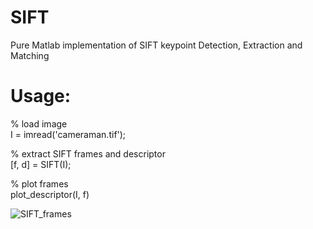 # SIFT
Pure Matlab implementation of SIFT keypoint Detection, Extraction and Matching

# Usage:
% load image<br/>
I = imread('cameraman.tif');

% extract SIFT frames and descriptor<br/>
[f, d] = SIFT(I);

% plot frames<br/>
plot_descriptor(I, f)

 ![SIFT_frames](https://raw.githubusercontent.com/ehsan.mirsadeghi@yahoo.com/SIFT/main/SIFT/SIFT_frames.jpg)

